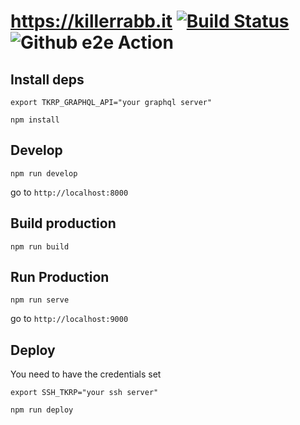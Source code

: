 # https://killerrabb.it [![Build Status](https://travis-ci.org/persocon/killerrabb.it.svg?branch=master)](https://travis-ci.org/persocon/killerrabb.it) ![Github e2e Action](https://github.com/persocon/killerrabb.it/workflows/Continuous%20lighthouse%20test/badge.svg)

## Install deps

`export TKRP_GRAPHQL_API="your graphql server"`

`npm install`

## Develop

`npm run develop`

go to `http://localhost:8000`

## Build production

`npm run build`

## Run Production

`npm run serve`

go to `http://localhost:9000`

## Deploy

You need to have the credentials set

`export SSH_TKRP="your ssh server"`

`npm run deploy`